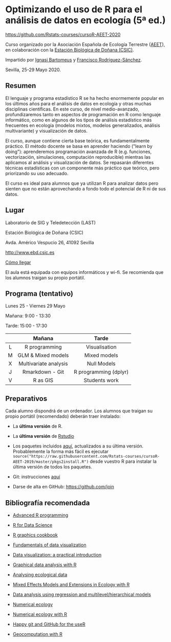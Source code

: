 # Optimizando el uso de R para el análisis de datos en ecología (5ª ed.)

https://github.com/Rstats-courses/cursoR-AEET-2020

Curso organizado por la Asociación Española de Ecología Terrestre ([AEET](http://www.aeet.org)), en colaboración con la [Estación Biológica de Doñana (CSIC)](http://www.ebd.csic.es). 

Impartido por [Ignasi Bartomeus](https://bartomeuslab.com/) y [Francisco Rodríguez-Sánchez](https://www.linkedin.com/in/frodriguezsanchez/).

Sevilla, 25-29 Mayo 2020.


## Resumen
 
El lenguaje y programa estadístico R se ha hecho enormemente popular en los últimos años para el análisis de datos en ecología y otras muchas disciplinas científicas. En este curso, de nivel medio-avanzado, profundizaremos tanto en aspectos de programación en R como lenguaje informático, como en algunos de los tipos de análisis estadístico más frecuentes en ecología (modelos mixtos, modelos generalizados, análisis multivariante) y visualización de datos.

El curso, aunque contiene cierta base teórica, es fundamentalmente práctico. El método docente se basa en aprender haciendo ("learn by doing"): aprenderemos programación avanzada de R (e.g. funciones, vectorización, simulaciones, computación reproducible) mientras las aplicamos al análisis y visualización de datos. Se repasarán diferentes técnicas estadísticas con un componente más práctico que teórico, pero priorizando su uso adecuado.
 
El curso es ideal para alumnos que ya utilizan R para analizar datos pero sienten que no están aprovechando a fondo todo el potencial de R ni de sus datos.



## Lugar

Laboratorio de SIG y Teledetección (LAST)

Estación Biológica de Doñana (CSIC)

Avda. Américo Vespucio 26, 41092 Sevilla

http://www.ebd.csic.es

[Cómo llegar](http://www.ebd.csic.es/contacto)

 
El aula está equipada con equipos informáticos y wi-fi. Se recomienda que los alumnos traigan su propio portátil.



## Programa (tentativo)

Lunes 25 - Viernes 29 Mayo

Mañana: 9:00 - 13:30

Tarde: 15:00 - 17:30 


|   |            Mañana                 |        Tarde             |
|:-:|:---------------------------------:|:------------------------:|
| L |         R programming             |    Visualisation         |
| M |        GLM & Mixed models         |    Mixed models          |
| X |       Multivariate analysis       |    Null Models           |
| J |           Rmarkdown - Git         | R programming (dplyr)    |
| V |           R as GIS                |      Students work       |


## Preparativos

Cada alumno dispondrá de un ordenador. Los alumnos que traigan su propio portátil (recomendado) deberán traer instalado:

- La **última versión** de R. 

- La **última versión** de [Rstudio](https://www.rstudio.com/products/rstudio/download/) 

- Los paquetes incluidos [aquí](https://raw.githubusercontent.com/Rstats-courses/cursoR-AEET-2019/master/pkgs2install.R), actualizados a su última versión. Probablemente la forma más fácil es ejecutar `source("https://raw.githubusercontent.com/Rstats-courses/cursoR-AEET-2019/master/pkgs2install.R")` desde vuestro R para instalar la última versión de todos los paquetes.

- Git: instrucciones [aquí](http://happygitwithr.com/install-git.html)

- Darse de alta en GitHub: https://github.com/join



## Bibliografía recomendada

- [Advanced R programming](http://adv-r.had.co.nz/)

- [R for Data Science](http://r4ds.had.co.nz/)

- [R graphics cookbook](http://shop.oreilly.com/product/0636920023135.do)

- [Fundamentals of data visualization](http://serialmentor.com/dataviz/)

- [Data visualization: a practical introduction](http://socviz.co/)

- [Graphical data analysis with R](http://www.gradaanwr.net/)

- [Analysing ecological data](http://highstat.com/index.php/analysing-ecological-data)

- [Mixed Effects Models and Extensions in Ecology with R](http://highstat.com/index.php/mixed-effects-models-and-extensions-in-ecology-with-r)

- [Data analysis using regression and multilevel/hierarchical models](http://www.stat.columbia.edu/~gelman/arm/)

- [Numerical ecology](https://www.elsevier.com/books/numerical-ecology/legendre/978-0-444-53868-0)

- [Numerical ecology with R](http://www.springer.com/la/book/9781441979759)

- [Happy git and GitHub for the useR](http://happygitwithr.com/)

- [Geocomputation with R](https://geocompr.robinlovelace.net/)

